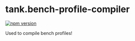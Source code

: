 # tank.bench-profile-compiler

[![npm version](https://badge.fury.io/js/tank.bench-profile-compiler.svg)](https://www.npmjs.com/package/tank.bench-profile-compiler)

Used to compile bench profiles!
